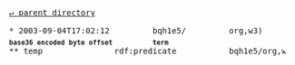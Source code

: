 <pre>
  <a href="../">&#x21b5; parent directory</a>
  
  * 2003-09-04T17:02:12&#x0009;&#x0009;bqh1e5/&#x0009;&#x0009;org,w3)&#x0009;&#x0009;TR/2003/WD-rdf-mt-20030905
  <sub><b>base36 encoded byte offset</b></sub>&#x0009;<sub><b>term</b></sub>
  ** temp&#x0009;&#x0009;rdf:predicate&#x0009;&#x0009;bqh1e5/org,w3)/TR/2003/WD-rdf-mt-20030905/temp
</pre>

